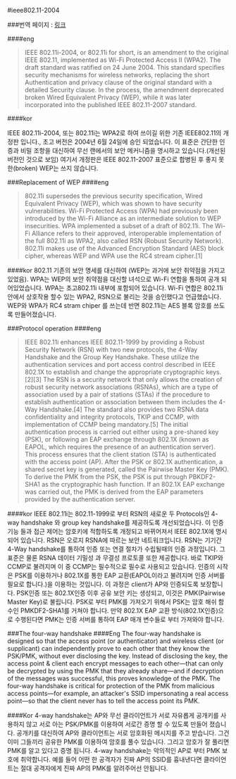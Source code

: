#ieee802.11-2004

###번역 페이지 : [링크](https://en.wikipedia.org/wiki/IEEE_802.11i-2004)

####eng

>IEEE 802.11i-2004, or 802.11i for short, is an amendment to the original IEEE 802.11, implemented as Wi-Fi Protected Access II (WPA2). The draft standard was ratified on 24 June 2004. This standard specifies security mechanisms for wireless networks, replacing the short Authentication and privacy clause of the original standard with a detailed Security clause. In the process, the amendment deprecated broken Wired Equivalent Privacy (WEP), while it was later incorporated into the published IEEE 802.11-2007 standard.

####kor

IEEE 802.11i-2004, 또는 802.11i는 WPA2로 하여 쓰이길 위한 기존 IEEE802.11의 개정판 입니다., 초고 버전은 2004년 6월 24일에 승인 되었습니다. 이 표준은 간단한 인증과 비밀 조항을 대신하여 무선 랜에서의 보안 메커니즘을 명시하고 있습니다.(개선된 버전인 것으로 보임)
여기서 개정판은 IEEE 802.11-2007 표준으로 합병된 후 좋지 못한(broken) WEP는 쓰지 않습니다.

###Replacement of WEP
####eng

>802.11i supersedes the previous security specification, Wired Equivalent Privacy (WEP), which was shown to have security vulnerabilities. Wi-Fi Protected Access (WPA) had previously been introduced by the Wi-Fi Alliance as an intermediate solution to WEP insecurities. WPA implemented a subset of a draft of 802.11i. The Wi-Fi Alliance refers to their approved, interoperable implementation of the full 802.11i as WPA2, also called RSN (Robust Security Network). 802.11i makes use of the Advanced Encryption Standard (AES) block cipher, whereas WEP and WPA use the RC4 stream cipher.[1]

####kor
802.11 기존의 보안 명세를 대신하여 (WEP는 과거에 보안 취약점을 가지고 있었음). WPA는 WEP의 보안 취약점을 대신할 녀석으로 Wi-Fi 연합을 통하여 공개 되어있었습니다. WPA는 초고802.11i 내부에 포함되어 있습니다. Wi-Fi 연합은 802.11i 안에서  상호작용 할수 있는 WPA2, RSN으로 불리는 것을 승인했다고 언급했습니다. WEP와 WPA가 RC4 stram chiper 를 쓰는데 반면 802.11i는 AES 블록 암호를 쓰도록 만들어졌습니다.

###Protocol operation
####eng
>IEEE 802.11i enhances IEEE 802.11-1999 by providing a Robust Security Network (RSN) with two new protocols, the 4-Way Handshake and the Group Key Handshake. These utilize the authentication services and port access control described in IEEE 802.1X to establish and change the appropriate cryptographic keys.[2][3] The RSN is a security network that only allows the creation of robust security network associations (RSNAs), which are a type of association used by a pair of stations (STAs) if the procedure to establish authentication or association between them includes the 4-Way Handshake.[4]
>The standard also provides two RSNA data confidentiality and integrity protocols, TKIP and CCMP, with implementation of CCMP being mandatory.[5]
>The initial authentication process is carried out either using a pre-shared key (PSK), or following an EAP exchange through 802.1X (known as EAPOL, which requires the presence of an authentication server). This process ensures that the client station (STA) is authenticated with the access point (AP). After the PSK or 802.1X authentication, a shared secret key is generated, called the Pairwise Master Key (PMK). To derive the PMK from the PSK, the PSK is put through PBKDF2-SHA1 as the cryptographic hash function. If an 802.1X EAP exchange was carried out, the PMK is derived from the EAP parameters provided by the authentication server.

####kor
IEEE 802.11i는 802.11-1999로 부터 RSN의 새로운 두 Protocols인 4-way handshake 와 group key handshake를 제공하도록 개선되었습니다.
이 인증 기능 들과 접근 제어는 암호키에 적합하도록 개정되고 바뀌어져서 IEEE 802.1X에 명시되어 있습니다. RSN은 오로지 RSNA에 따르는 보안 네트워크입니다. RSN는 기기간 4-Way handshake를 통하여 인증 또는 연결 절차가 수립될때의 인증 과정입니다. 그 표준은 물론 RSNA 데이터 기밀성 과 무결성 프로토콜 또한 제공합니다. 바로 TKIP와 CCMP로 불려지며 이 중 CCMP는 필수적으로 필수로 사용되고 있습니다.
인증의 시작은 PSK를 이용하거나 802.1X를 통한 EAP 교환(EAPOL이라고 불려지며 인증 서버를 필요로 합니다.)을 이용하는 것입니다. 이 과정은 client가 AP와 인증되도록 보장합니다. PSK인증 또는 802.1X인증 이후 공유 보안 키는 생성되고, 이것은 PMK(Pairwise Master Key)로 불립니다. PSK로 부터 PMK를 가져오기 위해서 PSK는 암호 해쉬 함수인 PMKDF2-SHA1를 거쳐야 합니다. 만약 802.1X EAP 교환 방식(802.1X인증)으로 수행된다면 PMK는 인증 서버를 통하여 EAP 매개 변수들로 부터 가져와야 합니다.

###The four-way handshake
####Eng
The four-way handshake is designed so that the access point (or authenticator) and wireless client (or supplicant) can independently prove to each other that they know the PSK/PMK, without ever disclosing the key. Instead of disclosing the key, the access point & client each encrypt messages to each other—that can only be decrypted by using the PMK that they already share—and if decryption of the messages was successful, this proves knowledge of the PMK. The four-way handshake is critical for protection of the PMK from malicious access points—for example, an attacker's SSID impersonating a real access point—so that the client never has to tell the access point its PMK.

####Kor
4-way handshake는 AP와 무선 클라이언트가 서로 자유롭게 공개키를 사용하지 않고 서로 아는 PSK/PMK를 이용하여 서로간 증명 할 수 있도록 만들어 졌습니다. 공개키를 대신하여 AP와 클라이언트는 서로 암호화된 메시지를 주고 받습니다. 그건 이미 그들끼리 공유한 PMK를 이용하여 암호를 풀수 있습니다. 그리고 암호가 잘 풀리면 PMK를 알고 있다고 증명 됩니다. 4-way handshake는 악의적인 AP로 부터 PMK 보호에 취약합니다. 예를 들어 어떤 한 공격자가 진짜 AP의 SSID를 흉내낸다면 클라이언트는 절대 공격자에게 진짜 AP의 PMK를 알려주어선 안됩니다. 
